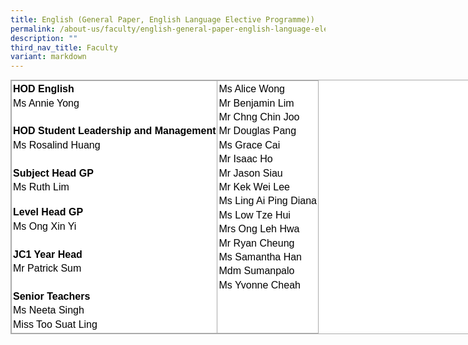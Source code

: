```yaml
---
title: English (General Paper, English Language Elective Programme))
permalink: /about-us/faculty/english-general-paper-english-language-elective-programme/
description: ""
third_nav_title: Faculty
variant: markdown
---
```

<table style="margin: 0px; outline: 0px; padding: 0px; border-collapse: collapse; border: 1px solid rgb(170, 170, 170); color: rgb(0, 0, 0); font-family: Nunito, sans-serif; font-size: 16px; font-style: normal; font-variant-ligatures: normal; font-variant-caps: normal; font-weight: 400; letter-spacing: normal; orphans: 2; text-align: left; text-transform: none; white-space: normal; widows: 2; word-spacing: 0px; -webkit-text-stroke-width: 0px; background-color: rgb(255, 255, 255); text-decoration-thickness: initial; text-decoration-style: initial; text-decoration-color: initial; width: 818px;" class="iveo_table ives_tab_simple3" cellpadding="0" cellspacing="0" width="100%" border="0"><tbody style="margin: 0px; outline: 0px; padding: 0px;"><tr style="margin: 0px; outline: 0px; padding: 0px;"><td style="margin: 0px; outline: 0px; padding: 2px; text-align: center; border: 1px solid rgb(170, 170, 170);" valign="top"><div style="margin: 0px; outline: 0px; padding: 0px; line-height: 22.4px;"><div style="margin: 0px; outline: 0px; padding: 0px; line-height: 22.4px; text-align: left;"><strong style="margin: 0px; outline: 0px; padding: 0px;">HOD English</strong></div><div style="margin: 0px; outline: 0px; padding: 0px; line-height: 22.4px; text-align: left;">Ms Annie Yong</div><br><div style="margin: 0px; outline: 0px; padding: 0px; line-height: 22.4px; text-align: left;"><strong style="margin: 0px; outline: 0px; padding: 0px;">HOD Student Leadership and Management</strong></div><div style="margin: 0px; outline: 0px; padding: 0px; line-height: 22.4px; text-align: left;">Ms Rosalind Huang</div><div style="margin: 0px; outline: 0px; padding: 0px; line-height: 22.4px; text-align: left;"><span style="margin: 0px; outline: 0px; padding: 0px; font-weight: 700;"><br style="margin: 0px; outline: 0px; padding: 0px;"></span></div><strong style="margin: 0px; outline: 0px; padding: 0px;">
<div style="margin: 0px; outline: 0px; padding: 0px; line-height: 22.4px; text-align: left;"><strong style="margin: 0px; outline: 0px; padding: 0px;">Subject Head GP</strong></div></strong></div><div style="margin: 0px; outline: 0px; padding: 0px; line-height: 22.4px; text-align: left;"><span style="margin: 0px; outline: 0px; padding: 0px; background-color: initial;">Ms Ruth Lim</span><br style="margin: 0px; outline: 0px; padding: 0px;"></div><br><div style="margin: 0px; outline: 0px; padding: 0px; line-height: 22.4px; text-align: left;"><strong style="margin: 0px; outline: 0px; padding: 0px;">Level Head GP</strong></div><div style="margin: 0px; outline: 0px; padding: 0px; line-height: 22.4px; text-align: left;"><span style="margin: 0px; outline: 0px; padding: 0px; background-color: initial;">Ms Ong Xin Yi</span><br style="margin: 0px; outline: 0px; padding: 0px;"></div><div style="margin: 0px; outline: 0px; padding: 0px; line-height: 22.4px;"><div style="margin: 0px; outline: 0px; padding: 0px; line-height: 22.4px;"><div style="margin: 0px; outline: 0px; padding: 0px; line-height: 22.4px; text-align: left;"><br style="margin: 0px; outline: 0px; padding: 0px;"></div></div><div style="margin: 0px; outline: 0px; padding: 0px; line-height: 22.4px;"><div style="margin: 0px; outline: 0px; padding: 0px; line-height: 22.4px; text-align: left;"><strong style="margin: 0px; outline: 0px; padding: 0px;">JC1 Year Head</strong></div><div style="margin: 0px; outline: 0px; padding: 0px; line-height: 22.4px; text-align: left;">Mr Patrick Sum</div></div><div style="margin: 0px; outline: 0px; padding: 0px; line-height: 22.4px; text-align: left;"><br style="margin: 0px; outline: 0px; padding: 0px;"></div><div style="margin: 0px; outline: 0px; padding: 0px; line-height: 22.4px; text-align: left;"><strong style="margin: 0px; outline: 0px; padding: 0px;">Senior Teachers</strong></div><div style="margin: 0px; outline: 0px; padding: 0px; line-height: 22.4px; text-align: left;">Ms Neeta Singh</div><div style="margin: 0px; outline: 0px; padding: 0px; line-height: 22.4px; text-align: left;">Miss Too Suat Ling</div></div></td><td style="margin: 0px; outline: 0px; padding: 2px; text-align: center; border: 1px solid rgb(170, 170, 170);" valign="top"><div style="margin: 0px; outline: 0px; padding: 0px; line-height: 22.4px; text-align: left;">Ms Alice Wong</div><div style="margin: 0px; outline: 0px; padding: 0px; line-height: 22.4px; text-align: left;">Mr Benjamin Lim</div><div style="margin: 0px; outline: 0px; padding: 0px; line-height: 22.4px; text-align: left;">Mr Chng Chin Joo</div><div style="margin: 0px; outline: 0px; padding: 0px; line-height: 22.4px; text-align: left;">Mr Douglas Pang</div><div style="margin: 0px; outline: 0px; padding: 0px; line-height: 22.4px; text-align: left;">Ms Grace Cai</div><div style="margin: 0px; outline: 0px; padding: 0px; line-height: 22.4px;"><div style="margin: 0px; outline: 0px; padding: 0px; line-height: 22.4px; text-align: left;">Mr Isaac Ho</div></div><div style="margin: 0px; outline: 0px; padding: 0px; line-height: 22.4px; text-align: left;">Mr Jason Siau</div><div style="margin: 0px; outline: 0px; padding: 0px; line-height: 22.4px; text-align: left;">Mr Kek Wei Lee</div><div style="margin: 0px; outline: 0px; padding: 0px; line-height: 22.4px; text-align: left;">Ms Ling Ai Ping Diana</div><div style="margin: 0px; outline: 0px; padding: 0px; line-height: 22.4px; text-align: left;">Ms Low Tze Hui</div><div style="margin: 0px; outline: 0px; padding: 0px; line-height: 22.4px; text-align: left;">Mrs Ong Leh Hwa</div><div style="margin: 0px; outline: 0px; padding: 0px; line-height: 22.4px; text-align: left;">Mr Ryan Cheung</div><div style="margin: 0px; outline: 0px; padding: 0px; line-height: 22.4px; text-align: left;">Ms Samantha Han</div><div style="margin: 0px; outline: 0px; padding: 0px; line-height: 22.4px; text-align: left;">Mdm Sumanpalo</div><div style="margin: 0px; outline: 0px; padding: 0px; line-height: 22.4px; text-align: left;">Ms Yvonne Cheah</div></td></tr></tbody></table>